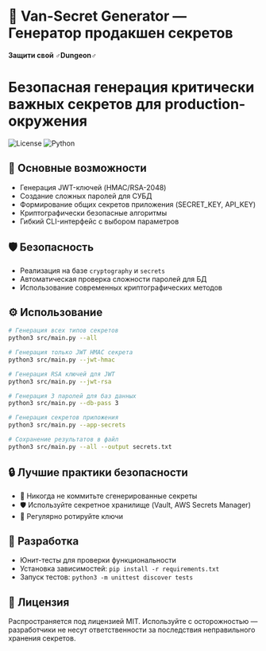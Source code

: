# 🔐 Van-Secret Generator — Генератор продакшен секретов

**Защити свой ♂️Dungeon♂️**

# Безопасная генерация критически важных секретов для production-окружения

![License](https://img.shields.io/badge/License-MIT-green)
![Python](https://img.shields.io/badge/Python-3.8%2B-blueviolet)

## 🚀 Основные возможности

- Генерация JWT-ключей (HMAC/RSA-2048)
- Создание сложных паролей для СУБД
- Формирование общих секретов приложения (SECRET_KEY, API_KEY)
- Криптографически безопасные алгоритмы
- Гибкий CLI-интерфейс с выбором параметров

## 🛡️ Безопасность

- Реализация на базе `cryptography` и `secrets`
- Автоматическая проверка сложности паролей для БД
- Использование современных криптографических методов

## ⚙️ Использование

```bash
# Генерация всех типов секретов
python3 src/main.py --all

# Генерация только JWT HMAC секрета
python3 src/main.py --jwt-hmac

# Генерация RSA ключей для JWT
python3 src/main.py --jwt-rsa

# Генерация 3 паролей для баз данных
python3 src/main.py --db-pass 3

# Генерация секретов приложения
python3 src/main.py --app-secrets

# Сохранение результатов в файл
python3 src/main.py --all --output secrets.txt
```

## 🔒 Лучшие практики безопасности

- 🔑 Никогда не коммитьте сгенерированные секреты
- 🛡️ Используйте секретное хранилище (Vault, AWS Secrets Manager)
- 🔄 Регулярно ротируйте ключи

## 🧪 Разработка

- Юнит-тесты для проверки функциональности
- Установка зависимостей: `pip install -r requirements.txt`
- Запуск тестов: `python3 -m unittest discover tests`

## 📜 Лицензия

Распространяется под лицензией MIT. Используйте с осторожностью — разработчики не несут ответственности за последствия неправильного хранения секретов.
